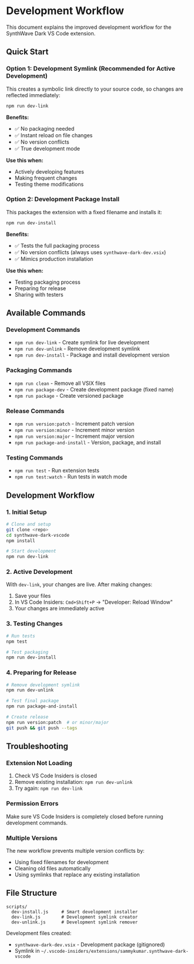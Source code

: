 # Development Workflow

This document explains the improved development workflow for the SynthWave Dark VS Code extension.

## Quick Start

### Option 1: Development Symlink (Recommended for Active Development)

This creates a symbolic link directly to your source code, so changes are reflected immediately:

```bash
npm run dev-link
```

**Benefits:**

- ✅ No packaging needed
- ✅ Instant reload on file changes
- ✅ No version conflicts
- ✅ True development mode

**Use this when:**

- Actively developing features
- Making frequent changes
- Testing theme modifications

### Option 2: Development Package Install

This packages the extension with a fixed filename and installs it:

```bash
npm run dev-install
```

**Benefits:**

- ✅ Tests the full packaging process
- ✅ No version conflicts (always uses `synthwave-dark-dev.vsix`)
- ✅ Mimics production installation

**Use this when:**

- Testing packaging process
- Preparing for release
- Sharing with testers

## Available Commands

### Development Commands

- `npm run dev-link` - Create symlink for live development
- `npm run dev-unlink` - Remove development symlink
- `npm run dev-install` - Package and install development version

### Packaging Commands

- `npm run clean` - Remove all VSIX files
- `npm run package-dev` - Create development package (fixed name)
- `npm run package` - Create versioned package

### Release Commands

- `npm run version:patch` - Increment patch version
- `npm run version:minor` - Increment minor version
- `npm run version:major` - Increment major version
- `npm run package-and-install` - Version, package, and install

### Testing Commands

- `npm run test` - Run extension tests
- `npm run test:watch` - Run tests in watch mode

## Development Workflow

### 1. Initial Setup

```bash
# Clone and setup
git clone <repo>
cd synthwave-dark-vscode
npm install

# Start development
npm run dev-link
```

### 2. Active Development

With `dev-link`, your changes are live. After making changes:

1. Save your files
2. In VS Code Insiders: `Cmd+Shift+P` → "Developer: Reload Window"
3. Your changes are immediately active

### 3. Testing Changes

```bash
# Run tests
npm test

# Test packaging
npm run dev-install
```

### 4. Preparing for Release

```bash
# Remove development symlink
npm run dev-unlink

# Test final package
npm run package-and-install

# Create release
npm run version:patch  # or minor/major
git push && git push --tags
```

## Troubleshooting

### Extension Not Loading

1. Check VS Code Insiders is closed
2. Remove existing installation: `npm run dev-unlink`
3. Try again: `npm run dev-link`

### Permission Errors

Make sure VS Code Insiders is completely closed before running development commands.

### Multiple Versions

The new workflow prevents multiple version conflicts by:

- Using fixed filenames for development
- Cleaning old files automatically
- Using symlinks that replace any existing installation

## File Structure

```
scripts/
  dev-install.js     # Smart development installer
  dev-link.js        # Development symlink creator
  dev-unlink.js      # Development symlink remover
```

Development files created:

- `synthwave-dark-dev.vsix` - Development package (gitignored)
- Symlink in `~/.vscode-insiders/extensions/sammykumar.synthwave-dark-vscode`
